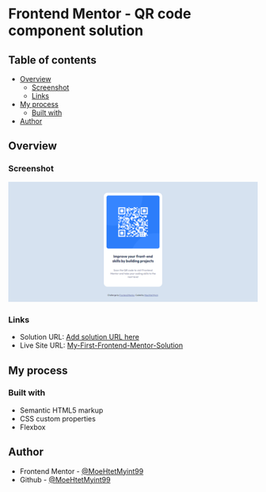 # Frontend Mentor - QR code component solution

## Table of contents

- [Overview](#overview)
  - [Screenshot](#screenshot)
  - [Links](#links)
- [My process](#my-process)
  - [Built with](#built-with)
- [Author](#author)

## Overview

### Screenshot

![My Screenshot](./images/My%20Screenshot.png)

### Links

- Solution URL: [Add solution URL here](https://your-solution-url.com)
- Live Site URL: [My-First-Frontend-Mentor-Solution](https://moehtetmyint99.github.io/My-First-Frontend-Mentor-Solution/)

## My process

### Built with

- Semantic HTML5 markup
- CSS custom properties
- Flexbox

## Author

- Frontend Mentor - [@MoeHtetMyint99](https://www.frontendmentor.io/profile/MoeHtetMyint99)
- Github - [@MoeHtetMyint99](https://github.com/MoeHtetMyint99)

